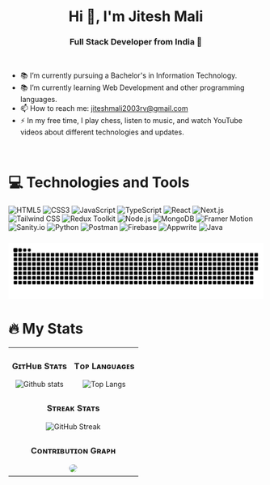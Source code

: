<h1 align="center">Hi 👋, I'm Jitesh Mali</h1>
<h3 align="center">Full Stack Developer from India 🌟</h3>

<br>

<div align="left" style="display: flex; justify-content: space-between;">
  <ul>
    <li>📚 I’m currently pursuing a Bachelor's in Information Technology.</li>
    <li>📚 I’m currently learning Web Development and other programming languages.</li>
    <li>📫 How to reach me: <a href="mailto:jiteshmali2003rv@gmail.com">jiteshmali2003rv@gmail.com</a></li>
    <li>⚡ In my free time, I play chess, listen to music, and watch YouTube videos about different technologies and updates.</li>
  </ul>
</div>

<br>

<h1 align="left">💻 Technologies and Tools</h1>

<div align="left">
  <img src="https://img.shields.io/badge/HTML5-%23E34F26.svg?style=for-the-badge&logo=html5&logoColor=white" alt="HTML5" />
  <img src="https://img.shields.io/badge/CSS3-%231572B6.svg?style=for-the-badge&logo=css3&logoColor=white" alt="CSS3" />
  <img src="https://img.shields.io/badge/JavaScript-%23F7DF1E.svg?style=for-the-badge&logo=javascript&logoColor=black" alt="JavaScript" />
  <img src="https://img.shields.io/badge/TypeScript-%23007ACC.svg?style=for-the-badge&logo=typescript&logoColor=white" alt="TypeScript" />
  <img src="https://img.shields.io/badge/React-%2361DAFB.svg?style=for-the-badge&logo=react&logoColor=black" alt="React" />
  <img src="https://img.shields.io/badge/Next.js-%23000000.svg?style=for-the-badge&logo=next.js&logoColor=white" alt="Next.js" />
  <img src="https://img.shields.io/badge/Tailwind%20CSS-%2338B2AC.svg?style=for-the-badge&logo=tailwind-css&logoColor=white" alt="Tailwind CSS" />
  <img src="https://img.shields.io/badge/Redux%20Toolkit-%23764ABC.svg?style=for-the-badge&logo=redux&logoColor=white" alt="Redux Toolkit" />
  <img src="https://img.shields.io/badge/Node.js-%23339933.svg?style=for-the-badge&logo=node.js&logoColor=white" alt="Node.js" />
  <img src="https://img.shields.io/badge/MongoDB-%2347A248.svg?style=for-the-badge&logo=mongodb&logoColor=white" alt="MongoDB" />
  <img src="https://img.shields.io/badge/Framer%20Motion-%23C0C0C0.svg?style=for-the-badge&logo=framer&logoColor=black" alt="Framer Motion" />
  <img src="https://img.shields.io/badge/Sanity.io-%23F03E2F.svg?style=for-the-badge&logo=sanity&logoColor=white" alt="Sanity.io" />
  <img src="https://img.shields.io/badge/Python-%233776AB.svg?style=for-the-badge&logo=python&logoColor=white" alt="Python" />
  <img src="https://img.shields.io/badge/Postman-%23FF6C37.svg?style=for-the-badge&logo=postman&logoColor=white" alt="Postman" />
  <img src="https://img.shields.io/badge/Firebase-%23FFCA28.svg?style=for-the-badge&logo=firebase&logoColor=white" alt="Firebase" />
  <img src="https://img.shields.io/badge/Appwrite-%2300A9F4.svg?style=for-the-badge&logo=appwrite&logoColor=white" alt="Appwrite" />
  <img src="https://img.shields.io/badge/Java-%23F89820.svg?style=for-the-badge&logo=java&logoColor=white" alt="Java" />
</div>

###

<picture>
  <source media="(prefers-color-scheme: dark)" srcset="https://raw.githubusercontent.com/Jitesh2Git/Jitesh2Git/output/github-snake-dark.svg" />
  <source media="(prefers-color-scheme: light)" srcset="https://raw.githubusercontent.com/Jitesh2Git/Jitesh2Git/output/github-snake.svg" />
  <img alt="github-snake" src="https://raw.githubusercontent.com/Jitesh2Git/Jitesh2Git/output/github-snake.svg" />
</picture>

<h1 align="left">🔥 My Stats</h2>

<table>
    <tbody>
        <tr>
            <td>
                <h3 align="center"><strong>GɪᴛHᴜʙ Sᴛᴀᴛs</strong></h3>
                <div align="center">
                    <img src="https://github-readme-stats.vercel.app/api?username=Jitesh2Git&show_icons=true&theme=tokyonight" alt="Github stats">
                </div>
            </td>
            <td>
                <h3 align="center"><strong>Tᴏᴘ Lᴀɴɢᴜᴀɢᴇs</strong></h3>
                <div align="center">
                    <img src="https://github-readme-stats.vercel.app/api/top-langs/?username=Jitesh2Git&theme=tokyonight" alt="Top Langs">
                </div>
            </td>
        </tr>
        <tr>
            <td colspan="2">
                <h3 align="center"><strong>Sᴛʀᴇᴀᴋ Sᴛᴀᴛs</strong></h3>
                <div align="center">
                    <img src="https://github-readme-streak-stats.herokuapp.com/?user=Jitesh2Git&theme=tokyonight" alt="GitHub Streak">
                </div>
            </td>
        </tr>
        <tr>
            <td colspan="2">
                <h3 align="center"><strong>Cᴏɴᴛʀɪʙᴜᴛɪᴏɴ Gʀᴀᴘʜ</strong></h3>
                <div align="center">
                    <img src="https://github-readme-activity-graph.vercel.app/graph?username=Jitesh2Git&bg_color=011627&color=79d3c3&line=c792ea&point=ffeb95&area=true&hide_border=false" style="border-radius: 15px;">
                </div>
            </td>
        </tr>
    </tbody>
</table>
